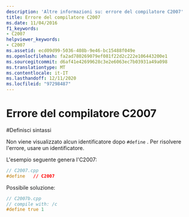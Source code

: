 ```yaml
---
description: 'Altre informazioni su: errore del compilatore C2007'
title: Errore del compilatore C2007
ms.date: 11/04/2016
f1_keywords:
- C2007
helpviewer_keywords:
- C2007
ms.assetid: ecd09d99-5036-408b-9e46-bc15488f049e
ms.openlocfilehash: fa2ad780269079ef081f22d2c222e106443200e1
ms.sourcegitcommit: d6af41e42699628c3e2e6063ec7b03931a49a098
ms.translationtype: MT
ms.contentlocale: it-IT
ms.lasthandoff: 12/11/2020
ms.locfileid: "97298487"
---
```

# <a name="compiler-error-c2007"></a>Errore del compilatore C2007

\#Definisci sintassi

Non viene visualizzato alcun identificatore dopo `#define` . Per risolvere l'errore, usare un identificatore.

L'esempio seguente genera l'C2007:

```cpp
// C2007.cpp
#define   // C2007
```

Possibile soluzione:

```cpp
// C2007b.cpp
// compile with: /c
#define true 1
```
